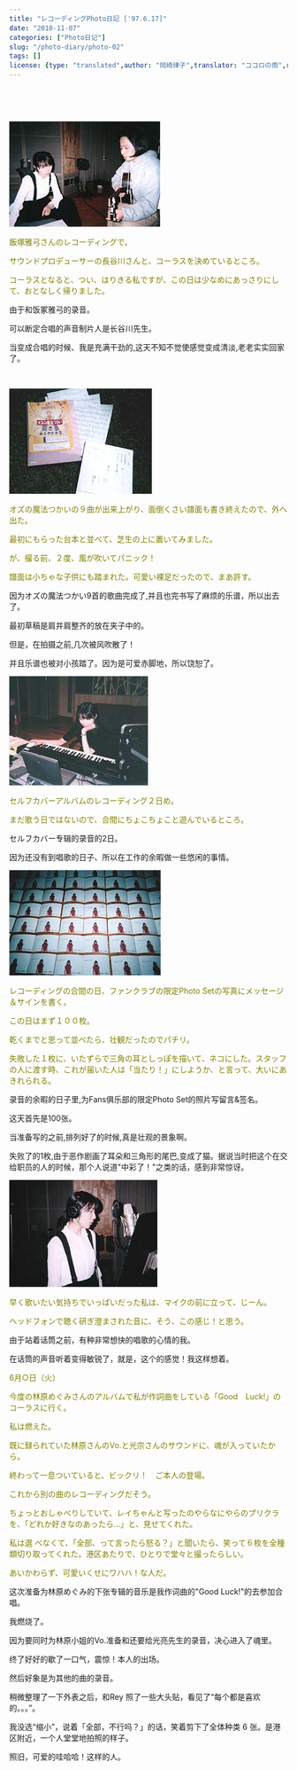 ```yaml
---
title: "レコーディングPhoto日記 ['97.6.17]"
date: "2010-11-07"
categories: ["Photo日记"]
slug: "/photo-diary/photo-02"
tags: []
license: {type: "translated",author: "岡崎律子",translator: "ココロの雨",reproduced-url: "http://www.ne.jp/asahi/okazaki/book/photo/photo2.html",reproduced-website: "岡崎律子Book"}
---
```


   
  
   
  
<span style="color: #808000;"><a href="./images/rec4b.jpg"><img class="alignnone size-full wp-image-410" title="rec4b" src="./images/rec4b.jpg" alt="" width="273" height="190"></a></span>  
  
<span style="color: #808000;">飯塚雅弓さんのレコーディングで。</span>  
  
<span style="color: #808000;">サウンドプロデューサーの長谷川さんと、コーラスを決めているところ。</span>  
  
<span style="color: #808000;">コーラスとなると、つい、はりきる私ですが、この日は少なめにあっさりにして、おとなしく帰りました。</span>  
  
由于和饭冢雅弓的录音。  
  
可以断定合唱的声音制片人是长谷川先生。  
  
当变成合唱的时候、我是充满干劲的,这天不知不觉使感觉变成清淡,老老实实回家了。  
  
   
  
 <span style="color: #808000;"><a href="./images/rec1.jpg"><img title="rec5" src="./images/rec5.jpg" alt="" width="258" height="190"> </a></span>   
  
<span style="color: #808000;">オズの魔法つかいの９曲が出来上がり、面倒くさい譜面も書き終えたので、外へ出た。</span>  
  
<span style="color: #808000;">最初にもらった台本と並べて、芝生の上に置いてみました。</span>  
  
<span style="color: #808000;">が、撮る前、２度、風が吹いてパニック！</span>  
  
<span style="color: #808000;">譜面は小ちゃな子供にも踏まれた。可愛い裸足だったので、まあ許す。</span>  
  
因为オズの魔法つかい9首的歌曲完成了,并且也完书写了麻烦的乐谱，所以出去了。  
  
最初草稿是肩并肩整齐的放在夹子中的。  
  
但是，在拍摄之前,几次被风吹散了！  
  
并且乐谱也被对小孩踏了。因为是可爱赤脚地，所以饶恕了。  
  
 [![](./images/rec1.jpg "rec1")](./images/rec3.jpg)   
  
<span style="color: #808000;">セルフカバーアルバムのレコーディング２日め。</span>  
  
<span style="color: #808000;">まだ歌う日ではないので、合間にちょこちょこと遊んでいるところ。</span>  
  
セルフカバー专辑的录音的2日。  
  
因为还没有到唱歌的日子、所以在工作的余暇做一些悠闲的事情。  
  
![](./images/rec3.jpg "rec3")  
  
<span style="color: #808000;">レコーディングの合間の日、ファンクラブの限定Photo Setの写真にメッセージ＆サインを書く。</span>  
  
<span style="color: #808000;">この日はまず１００枚。</span>  
  
<span style="color: #808000;">乾くまでと思って並べたら、壮観だったのでパチリ。</span>  
  
<span style="color: #808000;">失敗した１枚に、いたずらで三角の耳としっぽを描いて、ネコにした。スタッフの人に渡す時、これが届いた人は「当たり！」にしようか、と言って、大いにあきれられる。</span>  
  
录音的余暇的日子里,为Fans俱乐部的限定Photo Set的照片写留言&签名。  
  
这天首先是100张。  
  
当准备写的之前,排列好了的时候,真是壮观的景象啊。  
  
失败了的1枚,由于恶作剧画了耳朵和三角形的尾巴,变成了猫。据说当时把这个在交给职员的人的时候，那个人说道"中彩了！"之类的话，感到非常惊讶。  
  
[![](./images/rec2.jpg "rec2")](./images/rec2.jpg)  
  
<span style="color: #808000;">早く歌いたい気持ちでいっぱいだった私は、マイクの前に立って、じーん。</span>  
  
<span style="color: #808000;">ヘッドフォンで聴く研ぎ澄まされた音に、そう、この感じ！と思う。</span>  
  
由于站着话筒之前，有种非常想快的唱歌的心情的我。  
  
在话筒的声音听着变得敏锐了，就是，这个的感觉！我这样想着。  
  
<span style="color: #808000;">6月○日（火）</span>  
  
<span style="color: #808000;">今度の林原めぐみさんのアルバムで私が作詞曲をしている「Good　Luck!」のコーラスに行く。</span>  
  
<span style="color: #808000;">私は燃えた。</span>  
  
<span style="color: #808000;">既に録られていた林原さんのVo.と光宗さんのサウンドに、魂が入っていたから。</span>  
  
<span style="color: #808000;">終わって一息ついていると、ビックリ！　ご本人の登場。</span>  
  
<span style="color: #808000;">これから別の曲のレコーディングだそう。</span>  
  
<span style="color: #808000;">ちょっとおしゃべりしていて、レイちゃんと写ったのやらなにやらのプリクラを、「どれか好きなのあったら...」と、見せてくれた。</span>  
  
<span style="color: #808000;">私は選 べなくて、「全部、って言ったら怒る？」と聞いたら、笑って６枚を全種類切り取ってくれた。港区あたりで、ひとりで堂々と撮ったらしい。</span>  
  
<span style="color: #808000;">あいかわらず、可愛いくせにワハハ！な人だ。</span>  
  
这次准备为林原めぐみ的下张专辑的音乐是我作词曲的"Good Luck!"的去参加合唱。  
  
我燃烧了。  
  
因为要同时为林原小姐的Vo.准备和还要给光亮先生的录音，决心进入了魂里。  
  
终了好好的歇了一口气，震惊！本人的出场。  
  
然后好象是为其他的曲的录音。  
  
稍微整理了一下外表之后，和Rey 照了一些大头贴，看见了“每个都是喜欢的。。。”。  
  
我没选“缩小”，说着「全部，不行吗？」的话，笑着剪下了全体种类 6 张。是港区附近，一个人堂堂地拍照的样子。  
  
照旧，可爱的哇哈哈！这样的人。
